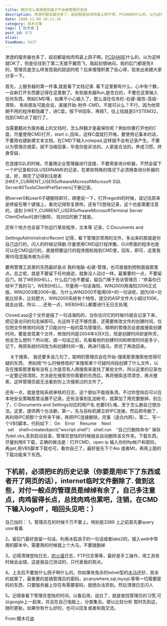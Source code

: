 ```yaml
---
title: 教你怎么使用服务器才不会被管理员发现
description: 渗透的服务器也多了，起初都是给肉鸡装上鸽子啊，PCSHARE什么的，以为这样就OK了，但是往往到了第二天就不翼而飞，我起初很纳闷，我的后门都是免X的，管理员是怎么样发现我的踪迹的呢？后来慢慢积累了些心得，现发出来跟大家分享一下。
date: 2008-11-09 10:11:34
category: 技术文章
tags: ['技术类']
post_id: 673
alias:
ViewNums: 5437
---
```


渗透的服务器也多了，起初都是给肉鸡装上鸽子啊，[PCSHARE](/blog/112a)什么的，以为这样就OK了，但是往往到了第二天就不翼而飞，我起初很纳闷，我的后门都是免X的，管理员是怎么样发现我的踪迹的呢？后来慢慢积累了些心得，现发出来跟大家分享一下。

首先，上服务器的第一件事,就是看下文档记录.
看下这里都有什么，心中有个数，一会新打开东西要记得在这里删了。有些服务器Run,是空白的，不要在这里输入任何东西，例如CMD等，如果不小心输入了，那么请在任务栏-右键-属性-高级-清除，
有些朋友可能会说，直接开始-附件-CMD，不就可以么？不行，因为他常期不用的程序都隐藏了，进C盘，按下W回车，再按T，往上找就是SYSTEM32，找到CMD点了就行了。

当需要翻对方服务器上的文挡时，怎么样翻才是最保险呢？例如你要打开他的C盘，尽量使用CMD打开，start c:,回车，这样C盘就打开咯，要使用记事本的话，不要用右键新建文本文档，在CMD下输入notepad,这样就不会有记录产生。不要以为管理员很菜，就不当做回事，毕竟你是非法的，人家是合法的。养成习惯，终身受益，

在连接SQL的时候，尽量用企业管理器进行连接，不要用查询分析器，不然会留下一个IP记录和SQLUSERNAME的记录，在某些特殊的情况下必须用查询分析器的话，好，用完了记得到注册表[HKEY_CURRENT_USERSoftwareMicrosoftMicrosoft SQL Server80ToolsClientPrefServers]下删记录。

把server0和user0子键删除即可，顺便说一下，打开regedit的时候，请记住原来是停留在哪个键值上，看完记得恢复原样。还有TS登陆记录，这个也是需要注意的，请到
[HKEY_CURRENT_USERSoftwareMicrosoftTerminal Server ClientDefault]进行删除，
找对应的删了就是。

还有个地方也会留下你运行某些程序，文本等 记录，C:Documents and

SettingsAdministratorRecent 记得，看下管理员常用的文件，多出来的那就是你自己运行的，闪人的时候记得删.尽量使用CMD运行程序撒，GUI界面的程序也是可以在CMD运行的，直接把要运行的程序图标拖到CMD里，回车，即可，这里我用IIS信息服务做为示例.

要用管理工具里的东西最好是点 我的电脑-右键-管理，也可直接到控制面版那里点。总之呢，就是不要留下任何痕迹，就象没人动过一样。最重要的一点，不要留后门，除了WEBSHELL，什么后门也不要留，留后门等于告诉管理员：“恭喜你已经中了我的马“。WEBSHELL，尽量用一句话海阳，WIN2000用海阳2006正式版，WIN2003用2006+版，为什么WIN2000不能用06+的一句话呢，因为06+功能比较多，比较肥大，WIN2000系统有个特性，提交的ASP文件大小超过100K，就会出错，所以…..
还有一点，WEBSHELL都要进行无日志处理,

Closed.asp这个文件是插了一句话海阳的，当你访问它的时候IIS就会记录下来，把记录访问的勾去掉即可。光这样子还不够完善，还需要修改文件的创建时间，仅仅把文件修改时间改了只能对付一般的菜鸟管理员，精明的管理员会直接搜索创建时间，要是发现某个文件，修改时间是2004年X月X日，但是创建时间却是昨天，他会怎么想列？所以呢，插一句话之前，先看看他的创建时间和修改时间是多少，记下，再把系统时间改为和创建时间一致，再进行插马，弄完了再改回来。

    关于搜索， 我还要多说几句了，聪明的管理员会在开始-搜索那里搜索他觉得可疑的东西， 例如用“什么时候修改的”来搜索某个可疑时间段创建了什么文件，以及在搜索那里看有没有上次是否有人用搜索来查找了某些文件，所以这里的记录也一定要记得清除。方法是在搜索完你需要的东西后，再将搜索选项清空，再点搜索，这样管理员就无法看到你上次搜索过的文件了。

还有一点，就是登陆系统审核的日志，这个貌似不能按条清。不过你登陆后可以在本地安全策略那里设置不记录。还有没事别乱加帐号，就算加了用完要删掉，别忘了，C:Documents and Settings对应的用户名 也要DEL咯，至于怎么删自己想办法。这里，提供两个办法删，第一，先与目标机建立好IPC连接，然后把号删了，再利用IPC把那个文件夹干掉，再把IPC连接删除，完事（适合内网）。第二，写一个VBS脚本，代码如下：
On    Error    Resume    Next
  set    shell=createobject("wscript.shell")
  shell.run    "自己打删除命令"
保存为del.vbs,丢到启动目录，管理员登陆的时候就会自动删除该文件夹。下载东西，尽量别用IE下载，正确的做法是：打开CMD，open ip 输入你的ftp帐户和密码，再get,用VBS脚本下载也可，看你自己了。最好是先下个Aio 或者Mt，再用上面的下载功能来下东西。

下机前，必须把IE的历史记录（你要是用IE下了东西或者开了网页的话），internet临时文件删除了.
做到这些，对付一般点的管理员是绰绰有余了，自己多注意点，肉鸡留得长点，总找肉鸡也累吧，注销，在CMD下输入logoff ，咱回头见吧：）
------------------------------------
自己加的：
1。管理员在的时候千万不要上。特别是3389
上之前首先要query user看看.

2。留后门最好是留一句话，利用冰狐浪子的一句话或者lake2的，插入web中常用的脚本中，需要用的时候就上个大马，不要就删掉

3。记得清理登陆日志，[防火墙](http://www.virus-info.asia/virus/FireWall/)日志，FTP日志等等，最好是手工操作，用工具有时候会出错，这是我自己测试的，只代表我的观点。

4。上去后不要放什么鸽子啊什么的，你如果有免杀的telnet型的[木马](http://www.virus-info.asia/virus/trojan/)还好，其余的就算了，最重要的是搞管理员的密码，pcanywhere,sql,mysql.等等一切需要密码的东西，只要服务器上存在有需要密码，就想办法弄到。然后清理日志闪人

5。记得查看下管理员登陆的时间，以备后用，说白了，就是查找管理员的习惯,可以google上一起来，并且在自己电脑上，分类集合。便以比较分析
暂时先到这，随时更新。如果你有什么好的，也可以回复或者和我交流。

From:樱木花盗

